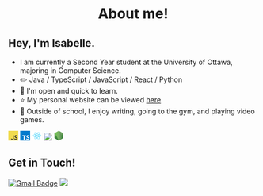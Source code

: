 <h1 align='center'> About me! </h1>
<h2 > Hey, I'm Isabelle. </h2>

- I am currently a Second Year student at the University of Ottawa, majoring in Computer Science.
- :pencil2: Java / TypeScript / JavaScript / React / Python 
- 🎨 I'm open and quick to learn.
- ⭐ My personal website can be viewed [here](https://choiisabelle.github.io/personal)
- 💭 Outside of school, I enjoy writing, going to the gym, and playing video games.

<code><img height="20" src="https://raw.githubusercontent.com/github/explore/80688e429a7d4ef2fca1e82350fe8e3517d3494d/topics/javascript/javascript.png"></code>
<code><img height="20" src="https://raw.githubusercontent.com/github/explore/80688e429a7d4ef2fca1e82350fe8e3517d3494d/topics/typescript/typescript.png"></code>
<code><img height="20" src="https://raw.githubusercontent.com/github/explore/80688e429a7d4ef2fca1e82350fe8e3517d3494d/topics/react/react.png"></code>
<code><img height="20" src="https://prisma.gallerycdn.vsassets.io/extensions/prisma/prisma/3.12.0/1649166081033/Microsoft.VisualStudio.Services.Icons.Default"></code>
<code><img height="20" src="https://raw.githubusercontent.com/github/explore/80688e429a7d4ef2fca1e82350fe8e3517d3494d/topics/nodejs/nodejs.png"></code>    


<h2 > Get in Touch! </h2>

[![Gmail Badge](https://img.shields.io/badge/Gmail-d14836?style=flat-square&logo=Gmail&logoColor=white&link=mailto:eeht1717@gmail.com)](mailto:isabellelissina@gmail.com)
<a href="https://www.linkedin.com/in/isabelle-choi-19933221b/">
  <img height="20" src="https://img.shields.io/badge/LinkedIn-0077B5?style=for-the-badge&logo=linkedin&logoColor=white" />
</a>

